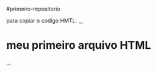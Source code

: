 #primeiro-repositorio

para copiar o codigo HMTL:
,,,
<html>
  <h1>meu primeiro arquivo HTML</h1>
</html>
,,,
